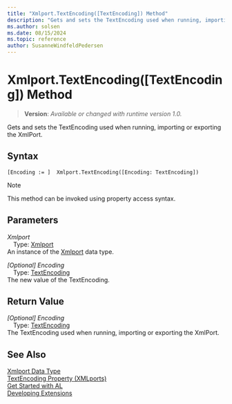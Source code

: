 ```yaml
---
title: "Xmlport.TextEncoding([TextEncoding]) Method"
description: "Gets and sets the TextEncoding used when running, importing or exporting the XmlPort."
ms.author: solsen
ms.date: 08/15/2024
ms.topic: reference
author: SusanneWindfeldPedersen
---
```

[//]: # (START>DO_NOT_EDIT)
[//]: # (IMPORTANT:Do not edit any of the content between here and the END>DO_NOT_EDIT.)
[//]: # (Any modifications should be made in the .xml files in the ModernDev repo.)
# Xmlport.TextEncoding([TextEncoding]) Method
> **Version**: _Available or changed with runtime version 1.0._

Gets and sets the TextEncoding used when running, importing or exporting the XmlPort.


## Syntax
```AL
[Encoding := ]  Xmlport.TextEncoding([Encoding: TextEncoding])
```
> [!NOTE]
> This method can be invoked using property access syntax.
## Parameters
*Xmlport*  
&emsp;Type: [Xmlport](xmlport-data-type.md)  
An instance of the [Xmlport](xmlport-data-type.md) data type.  

*[Optional] Encoding*  
&emsp;Type: [TextEncoding](../textencoding/textencoding-option.md)  
The new value of the TextEncoding.  


## Return Value
*[Optional] Encoding*  
&emsp;Type: [TextEncoding](../textencoding/textencoding-option.md)  
The TextEncoding used when running, importing or exporting the XmlPort.


[//]: # (IMPORTANT: END>DO_NOT_EDIT)
## See Also
[Xmlport Data Type](xmlport-data-type.md)  
[TextEncoding Property \(XMLports\)](../../properties/devenv-textencoding-property.md)  
[Get Started with AL](../../devenv-get-started.md)  
[Developing Extensions](../../devenv-dev-overview.md)